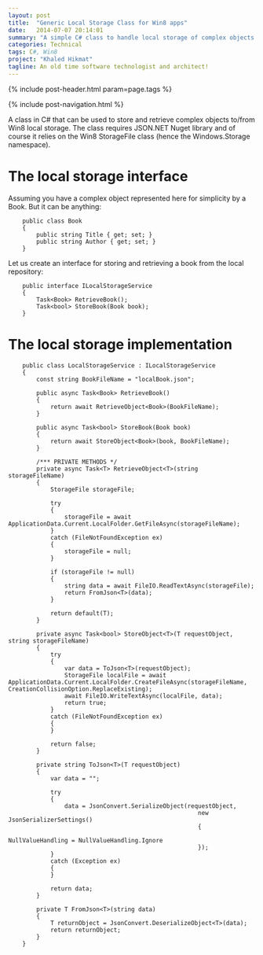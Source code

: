 ```yaml
---
layout: post
title:  "Generic Local Storage Class for Win8 apps"
date:   2014-07-07 20:14:01
summary: "A simple C# class to handle local storage of complex objects in Windows 8 apps"
categories: Technical
tags: C#, Win8
project: "Khaled Hikmat"
tagline: An old time software technologist and architect!
---
```


{% include post-header.html param=page.tags %}

{% include post-navigation.html %}

A class in C# that can be used to store and retrieve complex objects to/from Win8 local storage. The class requires JSON.NET Nuget library and of course it relies 
on the Win8 StorageFile class (hence the Windows.Storage namespace).
 
The local storage interface
===========================
Assuming you have a complex object represented here for simplicity by a Book. But it can be anything:

```
	public class Book
	{
        public string Title { get; set; }
        public string Author { get; set; }
	}
```

Let us create an interface for storing and retrieving a book from the local repository:

```
    public interface ILocalStorageService
    {
        Task<Book> RetrieveBook();
        Task<bool> StoreBook(Book book);
    }
``` 

The local storage implementation
================================
```
	public class LocalStorageService : ILocalStorageService
    {
        const string BookFileName = "localBook.json";

        public async Task<Book> RetrieveBook()
        {
            return await RetrieveObject<Book>(BookFileName);
        }

        public async Task<bool> StoreBook(Book book)
        {
            return await StoreObject<Book>(book, BookFileName);
        }

        /*** PRIVATE METHODS */
        private async Task<T> RetrieveObject<T>(string storageFileName)
        {
            StorageFile storageFile;

            try
            {
                storageFile = await ApplicationData.Current.LocalFolder.GetFileAsync(storageFileName);
            }
            catch (FileNotFoundException ex)
            {
                storageFile = null;
            }

            if (storageFile != null)
            {
                string data = await FileIO.ReadTextAsync(storageFile);
                return FromJson<T>(data);
            }

            return default(T);
        }

        private async Task<bool> StoreObject<T>(T requestObject, string storageFileName)
        {
            try
            {
                var data = ToJson<T>(requestObject);
                StorageFile localFile = await ApplicationData.Current.LocalFolder.CreateFileAsync(storageFileName, CreationCollisionOption.ReplaceExisting);
                await FileIO.WriteTextAsync(localFile, data);
                return true;
            }
            catch (FileNotFoundException ex)
            {
            }

            return false;
        }

        private string ToJson<T>(T requestObject)
        {
            var data = "";

            try
            {
                data = JsonConvert.SerializeObject(requestObject,
                                                      new JsonSerializerSettings()
                                                      {
                                                          NullValueHandling = NullValueHandling.Ignore
                                                      });
            }
            catch (Exception ex)
            {
            }

            return data;
        }

        private T FromJson<T>(string data)
        {
            T returnObject = JsonConvert.DeserializeObject<T>(data);
            return returnObject;
        }
    }
``` 
